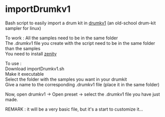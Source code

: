 # importDrumkv1
Bash script to easily import a drum kit in [drumkv1](https://drumkv1.sourceforge.io/) (an old-school drum-kit sampler for linux)

To work :
All the samples need to be in the same folder  
The .drumkv1 file you create with the script need to be in the same folder than the samples  
You need to install [zenity](https://github.com/GNOME/zenity)  

To use :  
Download importDrumkv1.sh  
Make it executable  
Select the folder with the samples you want in your drumkit  
Give a name to the corresponding .drumkv1 file (place it in the same folder)  

Now, open drumkv1 -> Open preset -> select the .drumkv1 file you have just made.  

REMARK : it will be a very basic file, but it's a start to customize it...  
